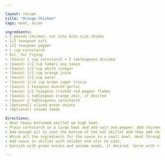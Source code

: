 ```yaml
---

layout: recipe
title: "Orange Chicken"
tags: meat, asian

ingredients:
- 2 pounds chicken, cut into bite size chunks
- 1/2 teaspoon salt
- 1/2 teaspoon pepper
- 1 cup cornstarch
- Oil, for frying
- (Sauce) 1 cup cornstarch + 2 tablespoons divided
- (Sauce) 1/2 cup tamari soy sauce
- (Sauce) 1/2 cup white vinegar
- (Sauce) 1/2 cup orange juice
- (Sauce) 1/2 cup water
- (Sauce) 1//4 cup brown sugar truvia
- (Sauce) 1 teaspoon minced garlic
- (Sauce) 1/2 teaspoon crushed red pepper flakes
- (Sauce) 1 tablespoon orange zest, if desired
- (Sauce) 2 tablespoons cornstarch
- (Optional) sliced green onions
- (Optional) sesame seeds

directions:
- Heat heavy bottomed skillet on high heat.
- Place cornstarch in a large bowl and add salt and pepper. Add chicken on top and toss until evenly coated.
- Add enough oil to coat the bottom of the hot skillet and then add the chicken in. Cook, stirring occasionally, until chicken is cooked through and golden brown.
- Whisk all the ingredients for the sauce in a small bowl. Heat through in a saucepan until simmering and slightly thickened.
- Add sauce to skillet with chicken and stir to coat.
- Garnish with green onions and sesame seeds, if desired. Serve with rice.

---
```

